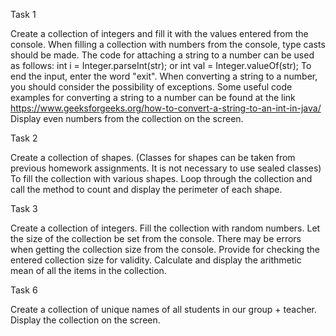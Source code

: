Task 1

Create a collection of integers and fill it with the values entered from the console.
When filling a collection with numbers from the console, type casts should be made.
The code for attaching a string to a number can be used as follows:
int i = Integer.parseInt(str);
or
int val = Integer.valueOf(str);
To end the input, enter the word "exit".
When converting a string to a number, you should consider the possibility of exceptions.
Some useful code examples for converting a string to a number can be found at the link
https://www.geeksforgeeks.org/how-to-convert-a-string-to-an-int-in-java/
Display even numbers from the collection on the screen.

Task 2

Create a collection of shapes.
(Classes for shapes can be taken from previous homework assignments. It is not necessary to use sealed classes)
To fill the collection with various shapes.
Loop through the collection and call the method to count and display the perimeter of each shape.

Task 3

Create a collection of integers.
Fill the collection with random numbers.
Let the size of the collection be set from the console.
There may be errors when getting the collection size from the console.
Provide for checking the entered collection size for validity.
Calculate and display the arithmetic mean of all the items in the collection.

Task 6

Create a collection of unique names of all students in our group + teacher.
Display the collection on the screen.
